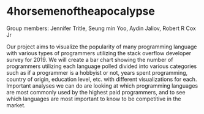 # 4horsemenoftheapocalypse
Group members:
Jennifer Tritle,
Seung min Yoo,
Aydin Jaliov,
Robert R Cox Jr

Our project aims to visualize the popularity of many programming language with various types of programmers utilizing the stack overflow developer survey for 2019. We will create a bar chart showing the number of programmers utilizing each language polled divided into various categories such as if a programmer is a hobbyist or not, years spent programming, country of origin, education level, etc. with different visualizations for each. Important analyses we can do are looking at which programming languages are most commonly used by the highest paid programmers, and to see which languages are most important to know to be competitive in the market. 

